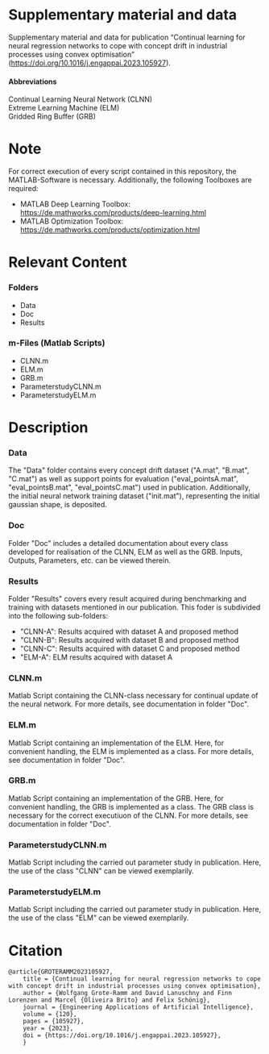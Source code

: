 # Supplementary material and data
Supplementary material and data for publication “Continual learning for neural regression networks to cope with concept drift in industrial processes using convex optimisation” (https://doi.org/10.1016/j.engappai.2023.105927).
#### Abbreviations
Continual Learning Neural Network (CLNN) <br />
Extreme Learning Machine (ELM) <br />
Gridded Ring Buffer (GRB)
# Note
For correct execution of every script contained in this repository, the MATLAB-Software is necessary. Additionally, the following Toolboxes are required:
- MATLAB Deep Learning Toolbox: https://de.mathworks.com/products/deep-learning.html
- MATLAB Optimization Toolbox: https://de.mathworks.com/products/optimization.html
# Relevant Content
### Folders
- Data
- Doc
- Results
### m-Files (Matlab Scripts)
- CLNN.m
- ELM.m
- GRB.m
- ParameterstudyCLNN.m
- ParameterstudyELM.m
# Description
### Data
The "Data" folder contains every concept drift dataset ("A.mat", "B.mat", "C.mat") as well as support points for evaluation ("eval_pointsA.mat", "eval_pointsB.mat", "eval_pointsC.mat") used in publication. Additionally, the initial neural network training dataset ("init.mat"), representing the initial gaussian shape, is deposited. 
### Doc
Folder "Doc" includes a detailed documentation about every class developed for realisation of the CLNN, ELM as well as the GRB. Inputs, Outputs, Parameters, etc. can be viewed therein. 
### Results
Folder "Results" covers every result acquired during benchmarking and training with datasets mentioned in our publication. This foder is subdivided into the following sub-folders:
- "CLNN-A": Results acquired with dataset A and proposed method
- "CLNN-B": Results acquired with dataset B and proposed method
- "CLNN-C": Results acquired with dataset C and proposed method
- "ELM-A": ELM results acquired with dataset A
### CLNN.m
Matlab Script containing the CLNN-class necessary for continual update of the neural network. For more details, see documentation in folder "Doc". 
### ELM.m
Matlab Script containing an implementation of the ELM. Here, for convenient handling, the ELM is implemented as a class. For more details, see documentation in folder "Doc". 
### GRB.m
Matlab Script containing an implementation of the GRB. Here, for convenient handling, the GRB is implemented as a class. The GRB class is necessary for the correct executiuon of the CLNN. For more details, see documentation in folder "Doc". 
### ParameterstudyCLNN.m
Matlab Script including the carried out parameter study in publication. Here, the use of the class "CLNN" can be viewed exemplarily.
### ParameterstudyELM.m
Matlab Script including the carried out parameter study in publication. Here, the use of the class "ELM" can be viewed exemplarily.
# Citation

    @article{GROTERAMM2023105927,
        title = {Continual learning for neural regression networks to cope with concept drift in industrial processes using convex optimisation},
        author = {Wolfgang Grote-Ramm and David Lanuschny and Finn Lorenzen and Marcel {Oliveira Brito} and Felix Schönig},
        journal = {Engineering Applications of Artificial Intelligence},
        volume = {120},
        pages = {105927},
        year = {2023},
        doi = {https://doi.org/10.1016/j.engappai.2023.105927},
        }
